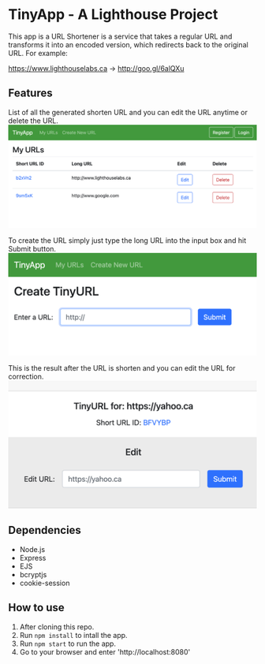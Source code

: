 # TinyApp - A Lighthouse Project
This app is a URL Shortener is a service that takes a regular URL and transforms it into an encoded version, which redirects back to the original URL. For example:

https://www.lighthouselabs.ca → http://goo.gl/6alQXu

## Features
List of all the generated shorten URL and you can edit the URL anytime or delete the URL.
!["Screenshot 1"](docs/url_listing.png)

To create the URL simply just type the long URL into the input box and hit Submit button.
!["Screenshot 1"](docs/url_new.png)

This is the result after the URL is shorten and you can edit the URL for correction.
!["Screenshot 1"](docs/url_edit.png)

## Dependencies

- Node.js
- Express
- EJS
- bcryptjs
- cookie-session

## How to use
1. After cloning this repo.
2. Run `npm install` to intall the app.
2. Run `npm start` to run the app.
3. Go to your browser and enter 'http://localhost:8080'
